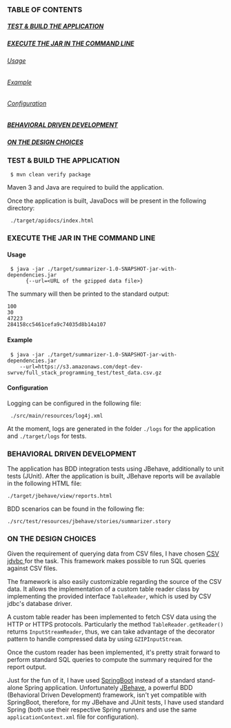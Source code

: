 ### TABLE OF CONTENTS
##### [TEST & BUILD THE APPLICATION](#test-and-build-the-application)
##### [EXECUTE THE JAR IN THE COMMAND LINE](#execute-the-jar-in-the-command-line)
###### [Usage](#usage)
###### [Example](#example)
###### [Configuration](#configuration)
##### [BEHAVIORAL DRIVEN DEVELOPMENT](#behavioral-driven-development)
##### [ON THE DESIGN CHOICES](#on-the-design-choices)


### <a name="test-and-build-the-application"></a> TEST & BUILD THE APPLICATION

     $ mvn clean verify package

Maven 3 and Java are required to build the application.

Once the application is built, JavaDocs will be present in the following directory:

     ./target/apidocs/index.html

### <a name="execute-the-jar-in-the-command-line"></a> EXECUTE THE JAR IN THE COMMAND LINE

#### <a name="usage"></a> Usage

     $ java -jar ./target/summarizer-1.0-SNAPSHOT-jar-with-dependencies.jar
          {--url=<URL of the gzipped data file>}

The summary will then be printed to the standard output:

    100
    30
    47223
    284158cc5461cefa9c74035d8b14a107

#### <a name="example"></a> Example

     $ java -jar ./target/summarizer-1.0-SNAPSHOT-jar-with-dependencies.jar
        --url=https://s3.amazonaws.com/dept-dev-swrve/full_stack_programming_test/test_data.csv.gz

#### <a name="configuration"></a> Configuration

Logging can be configured in the following file:

     ./src/main/resources/log4j.xml

At the moment, logs are generated in the folder `./logs` for the application and `./target/logs` for tests.

### <a name="behavioral-driven-development"></a> BEHAVIORAL DRIVEN DEVELOPMENT

The application has BDD integration tests using JBehave, additionally to unit tests (JUnit).
After the application is built, JBehave reports will be available in the following HTML file:

    ./target/jbehave/view/reports.html

BDD scenarios can be found in the following fle:

    ./src/test/resources/jbehave/stories/summarizer.story

### <a name="on-the-design-choices"></a> ON THE DESIGN CHOICES

Given the requirement of querying data from CSV files, I have chosen
[CSV jdvbc ](http://csvjdbc.sourceforge.net/develop.html) for the task. 
This framework makes possible to run SQL queries against CSV files.

The framework is also easily customizable regarding the source of the CSV data.
 It allows the implementation of a custom table reader class by implementing
 the provided interface `TableReader`, which is used by CSV jdbc's database driver.

A custom table reader has been implemented to fetch CSV data using the HTTP or HTTPS protocols. Particularly 
 the method `TableReader.getReader()` returns `InputStreamReader`, thus, we can take advantage of the decorator pattern
to handle compressed data by using `GZIPInputStream`.

Once the custom reader has been implemented, it's pretty strait forward to perform standard SQL queries to compute the
 summary required for the report output.

Just for the fun of it, I have used [SpringBoot](http://projects.spring.io/spring-boot/) instead of a standard stand-alone Spring application.
Unfortunately [JBehave](http://jbehave.org/reference/stable/maven-goals.html), a powerful BDD (Behavioral Driven
Development) framework, isn't yet compatible with SpringBoot, therefore, for my JBehave and JUnit tests, I have used
standard Spring (both use their respective Spring runners and use the same `applicationContext.xml` file for
 configuration). 

